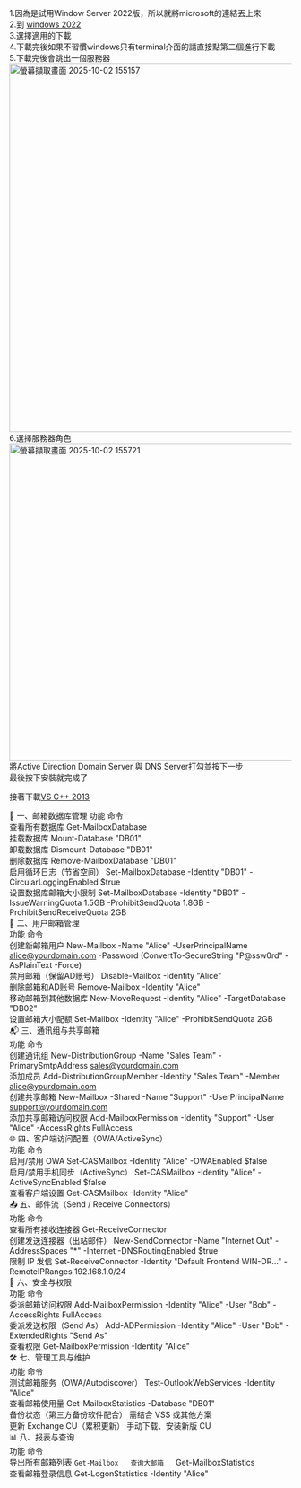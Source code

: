 1.因為是試用Window Server 2022版，所以就將microsoft的連結丟上來  
2.到 [windows 2022](https://www.microsoft.com/en-us/evalcenter/download-windows-server-2022?msockid=21a32a8c5fc66b5b1dff3fdd5ea96a8f)  
3.選擇適用的下載  
4.下載完後如果不習慣windows只有terminal介面的請直接點第二個進行下載  
5.下載完後會跳出一個服務器  
<img width="680" height="657" alt="螢幕擷取畫面 2025-10-02 155157" src="https://github.com/user-attachments/assets/2d2e1fe8-a0ab-42bc-9ce4-19f9beba5fe4" />  
6.選擇服務器角色  
<img width="791" height="565" alt="螢幕擷取畫面 2025-10-02 155721" src="https://github.com/user-attachments/assets/61fb8281-f70b-4ff8-b20d-6cbe2ad24e68" />
將Active Direction Domain Server 與 DNS Server打勾並按下一步  
最後按下安裝就完成了  

接著下載[VS C++ 2013](https://www.microsoft.com/zh-TW/download/details.aspx?id=40784&msockid=3cc3b7a93710612c2941a267366d6000)

📁 一、邮箱数据库管理
功能	命令  
查看所有数据库	Get-MailboxDatabase  
挂载数据库	Mount-Database "DB01"  
卸载数据库	Dismount-Database "DB01"  
删除数据库	Remove-MailboxDatabase "DB01"  
启用循环日志（节省空间）	Set-MailboxDatabase -Identity "DB01" -CircularLoggingEnabled $true  
设置数据库邮箱大小限制	Set-MailboxDatabase -Identity "DB01" -IssueWarningQuota 1.5GB -ProhibitSendQuota 1.8GB -  ProhibitSendReceiveQuota 2GB  
👤 二、用户邮箱管理  
功能	命令  
创建新邮箱用户	New-Mailbox -Name "Alice" -UserPrincipalName alice@yourdomain.com -Password (ConvertTo-SecureString "P@ssw0rd" -AsPlainText -Force)  
禁用邮箱（保留AD账号）	Disable-Mailbox -Identity "Alice"  
删除邮箱和AD账号	Remove-Mailbox -Identity "Alice"  
移动邮箱到其他数据库	New-MoveRequest -Identity "Alice" -TargetDatabase "DB02"  
设置邮箱大小配额	Set-Mailbox -Identity "Alice" -ProhibitSendQuota 2GB  
📬 三、通讯组与共享邮箱  
功能	命令  
创建通讯组	New-DistributionGroup -Name "Sales Team" -PrimarySmtpAddress sales@yourdomain.com  
添加成员	Add-DistributionGroupMember -Identity "Sales Team" -Member alice@yourdomain.com  
创建共享邮箱	New-Mailbox -Shared -Name "Support" -UserPrincipalName support@yourdomain.com  
添加共享邮箱访问权限	Add-MailboxPermission -Identity "Support" -User "Alice" -AccessRights FullAccess  
🌐 四、客户端访问配置（OWA/ActiveSync）  
功能	命令  
启用/禁用 OWA	Set-CASMailbox -Identity "Alice" -OWAEnabled $false  
启用/禁用手机同步（ActiveSync）	Set-CASMailbox -Identity "Alice" -ActiveSyncEnabled $false  
查看客户端设置	Get-CASMailbox -Identity "Alice"  
📤 五、邮件流（Send / Receive Connectors）  
功能	命令  
查看所有接收连接器	Get-ReceiveConnector  
创建发送连接器（出站邮件）	New-SendConnector -Name "Internet Out" -AddressSpaces "*" -Internet -DNSRoutingEnabled $true  
限制 IP 发信	Set-ReceiveConnector -Identity "Default Frontend WIN-DR..." -RemoteIPRanges 192.168.1.0/24  
🔐 六、安全与权限  
功能	命令  
委派邮箱访问权限	Add-MailboxPermission -Identity "Alice" -User "Bob" -AccessRights FullAccess  
委派发送权限（Send As）	Add-ADPermission -Identity "Alice" -User "Bob" -ExtendedRights "Send As"  
查看权限	Get-MailboxPermission -Identity "Alice"  
🛠 七、管理工具与维护  
功能	命令  
测试邮箱服务（OWA/Autodiscover）	Test-OutlookWebServices -Identity "Alice"  
查看邮箱使用量	Get-MailboxStatistics -Database "DB01"  
备份状态（第三方备份软件配合）	需结合 VSS 或其他方案  
更新 Exchange CU（累积更新）	手动下载、安装新版 CU  
📊 八、报表与查询  
功能	命令  
导出所有邮箱列表	`Get-Mailbox  
查询大邮箱	`Get-MailboxStatistics  
查看邮箱登录信息	Get-LogonStatistics -Identity "Alice"  

